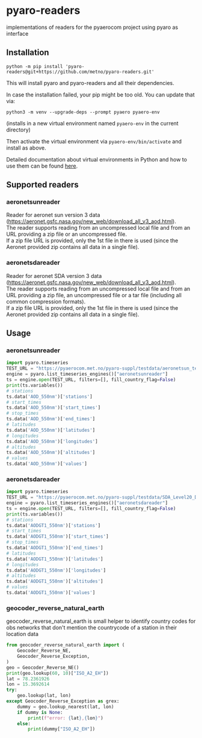 # pyaro-readers
implementations of readers for the pyaerocom project using pyaro as interface

## Installation
`python -m pip install 'pyaro-readers@git+https://github.com/metno/pyaro-readers.git'`

This will install pyaro and pyaro-readers and all their dependencies.

In case the installation failed, your pip might be too old. You can update that via: 

`python3 -m venv --upgrade-deps --prompt pyaero pyaero-env`

(installs in a new virtual environment named `pyaero-env` in the current directory)

Then activate the virtual environment via `pyaero-env/bin/activate` and install as above.

Detailed documentation about virtual environments in Python and how to use them can be found [here](https://docs.python.org/3/library/venv.html).


## Supported readers
### aeronetsunreader  
Reader for aeronet sun version 3 data (https://aeronet.gsfc.nasa.gov/new_web/download_all_v3_aod.html).  
The reader supports reading from an uncompressed local file and from an URL providing a zip file or an
uncompressed file.  
If a zip file URL is provided, only the 1st file in there is used (since the 
Aeronet provided zip contains all data in a single file).

### aeronetsdareader
Reader for aeronet SDA version 3 data (https://aeronet.gsfc.nasa.gov/new_web/download_all_v3_aod.html).  
The reader supports reading from an uncompressed local file and from an URL providing a zip file, an
uncompressed file or a tar file (including all common compression formats).  
If a zip file URL is provided, only the 1st file in there is used (since the 
Aeronet provided zip contains all data in a single file).

## Usage
### aeronetsunreader
```python
import pyaro.timeseries
TEST_URL = "https://pyaerocom.met.no/pyaro-suppl/testdata/aeronetsun_testdata.csv"
engine = pyaro.list_timeseries_engines()["aeronetsunreader"]
ts = engine.open(TEST_URL, filters=[], fill_country_flag=False)
print(ts.variables())
# stations
ts.data('AOD_550nm')['stations']
# start_times
ts.data('AOD_550nm')['start_times']
# stop_times
ts.data('AOD_550nm')['end_times']
# latitudes
ts.data('AOD_550nm')['latitudes']
# longitudes
ts.data('AOD_550nm')['longitudes']
# altitudes
ts.data('AOD_550nm')['altitudes']
# values
ts.data('AOD_550nm')['values']

```
### aeronetsdareader
```python
import pyaro.timeseries
TEST_URL = "https://pyaerocom.met.no/pyaro-suppl/testdata/SDA_Level20_Daily_V3_testdata.tar.gz"
engine = pyaro.list_timeseries_engines()["aeronetsdareader"]
ts = engine.open(TEST_URL, filters=[], fill_country_flag=False)
print(ts.variables())
# stations
ts.data('AODGT1_550nm')['stations']
# start_times
ts.data('AODGT1_550nm')['start_times']
# stop_times
ts.data('AODGT1_550nm')['end_times']
# latitudes
ts.data('AODGT1_550nm')['latitudes']
# longitudes
ts.data('AODGT1_550nm')['longitudes']
# altitudes
ts.data('AODGT1_550nm')['altitudes']
# values
ts.data('AODGT1_550nm')['values']

```

### geocoder_reverse_natural_earth
geocoder_reverse_natural_earth is small helper to identify country codes for obs networks that don't mention the
countrycode of a station in their location data
```python
from geocoder_reverse_natural_earth import (
    Geocoder_Reverse_NE,
    Geocoder_Reverse_Exception,
)
geo = Geocoder_Reverse_NE()
print(geo.lookup(60, 10)["ISO_A2_EH"])
lat = 78.2361926
lon = 15.3692614
try:
    geo.lookup(lat, lon)
except Geocoder_Reverse_Exception as grex:
    dummy = geo.lookup_nearest(lat, lon)
    if dummy is None:
        print(f"error: {lat},{lon}")
    else:
        print(dummy["ISO_A2_EH"])
        
    

```